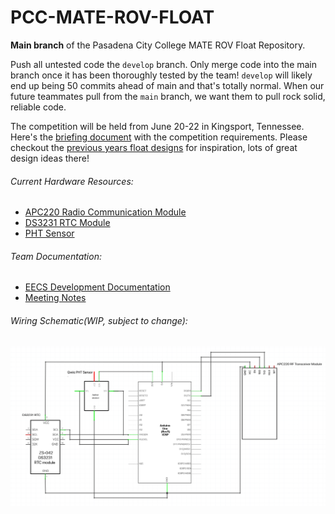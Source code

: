 # PCC-MATE-ROV-FLOAT
**Main branch** of the Pasadena City College MATE ROV Float Repository.

Push all untested code the `develop` branch. Only merge code into the main branch once it has been thoroughly tested by the team! `develop` will likely end up being 50 commits ahead of main and that's totally normal. When our future teammates pull from the `main` branch, we want them to pull rock solid, reliable code.    


The competition will be held from June 20-22 in Kingsport, Tennessee. Here's the [briefing document](https://20693798.fs1.hubspotusercontent-na1.net/hubfs/20693798/2024_MATE_ROV_Competition_Briefing_Final.pdf) with the competition requirements. Please checkout the [previous years float designs](https://drive.google.com/drive/folders/121Tz7x0-EfkKMqCjBjuEYqYDveyaxTBM) for inspiration, lots of great design ideas there!  



###### Current Hardware Resources:
- [APC220 Radio Communication Module](https://www.dfrobot.com/product-57.html)
- [DS3231 RTC Module](https://www.analog.com/media/en/technical-documentation/data-sheets/ds3231.pdf)
- [PHT Sensor](https://www.sparkfun.com/products/16298)


###### Team Documentation:
- [EECS Development Documentation](https://docs.google.com/document/d/1Vk6bKeaP4gRqM1nAKLwqZ9u9HDtNymwOhbvJlox1gg0/edit)
- [Meeting Notes](https://docs.google.com/document/d/15WfaYZ0gR8IHrVPzwOAMRuCWtq1-5K_dWC4vAp4XaMg/edit)

###### Wiring Schematic(WIP, subject to change):
![schematic-diagram](./images/schematic-diagram.png)
